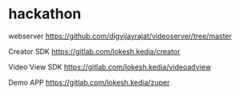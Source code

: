 # hackathon

webserver
https://github.com/digvijayrajat/videoserver/tree/master

Creator SDK
https://gitlab.com/lokesh.kedia/creator

Video View SDK 
https://gitlab.com/lokesh.kedia/videoadview

Demo APP
https://gitlab.com/lokesh.kedia/zuper
